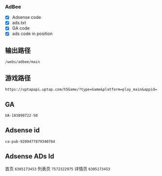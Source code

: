### AdBee

- [x] Adsense code
- [x] ads.txt
- [x] GA code
- [x] ads code in position

## 输出路径

`/webs/adbee/main`

## 游戏路径

`https://uptapapi.uptap.com/h5Game/?type=Game&platform=play_main&appid=`

## GA

`UA-183890722-50`

## Adsense id

`ca-pub-9209477879340784`

## Adsense ADs Id

首页 `6305173453`
列表页 `7572322975`
详情页 `6305173453`
